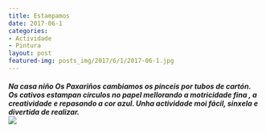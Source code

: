 ```yaml
---
title: Estampamos
date: 2017-06-1
categories:
- Actividade
- Pintura
layout: post
featured-img: posts_img/2017/6/1/2017-06-1.jpg
---
```


 <h5 class="center header text_h2">
	Na casa niño Os Paxariños cambiamos os pinceis por tubos de cartón.
 <!--more-->
	Os cativos estampan círculos no papel mellorando a motricidade fina , a creatividade e repasando a cor azul.
	Unha actividade moi fácil, sinxela e divertida de realizar.
 <div class="row">
     <div class="col s12 m12">
         <img class="responsive-img" src="{{ site.baseurl }}/posts_img/2017/6/1/2017-06-1.jpg">
     </div>
 </div>